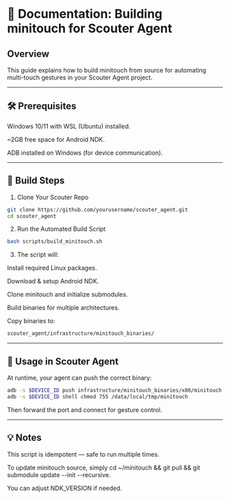 # 📘 Documentation: Building minitouch for Scouter Agent
## Overview
This guide explains how to build minitouch from source for automating multi-touch gestures in your Scouter Agent project.

---

## 🛠 Prerequisites
Windows 10/11 with WSL (Ubuntu) installed.

~2GB free space for Android NDK.

ADB installed on Windows (for device communication).

---

## 🚀 Build Steps
1. Clone Your Scouter Repo

```bash
git clone https://github.com/yourusername/scouter_agent.git
cd scouter_agent
```
2. Run the Automated Build Script

```bash
bash scripts/build_minitouch.sh
```
3. The script will:

Install required Linux packages.

Download & setup Android NDK.

Clone minitouch and initialize submodules.

Build binaries for multiple architectures.

Copy binaries to:

```bash
scouter_agent/infrastructure/minitouch_binaries/
```

---

## 🎯 Usage in Scouter Agent
At runtime, your agent can push the correct binary:

```bash
adb -s $DEVICE_ID push infrastructure/minitouch_binaries/x86/minitouch /data/local/tmp/
adb -s $DEVICE_ID shell chmod 755 /data/local/tmp/minitouch
```
Then forward the port and connect for gesture control.

---

## 💡 Notes
This script is idempotent — safe to run multiple times.

To update minitouch source, simply cd ~/minitouch && git pull && git submodule update --init --recursive.

You can adjust NDK_VERSION if needed.